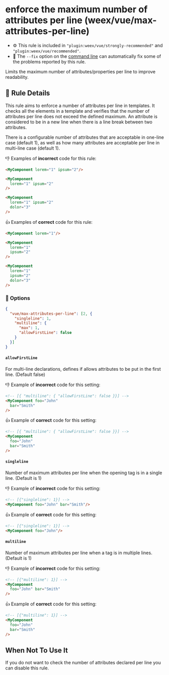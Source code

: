 # enforce the maximum number of attributes per line (weex/vue/max-attributes-per-line)

- :gear: This rule is included in `"plugin:weex/vue/strongly-recommended"` and `"plugin:weex/vue/recommended"`.
- :wrench: The `--fix` option on the [command line](http://eslint.org/docs/user-guide/command-line-interface#fix) can automatically fix some of the problems reported by this rule.

Limits the maximum number of attributes/properties per line to improve readability.


## :book: Rule Details

This rule aims to enforce a number of attributes per line in templates.
It checks all the elements in a template and verifies that the number of attributes per line does not exceed the defined maximum.
An attribute is considered to be in a new line when there is a line break between two attributes.

There is a configurable number of attributes that are acceptable in one-line case (default 1), as well as how many attributes are acceptable per line in multi-line case (default 1).

:-1: Examples of **incorrect** code for this rule:

```html
<MyComponent lorem="1" ipsum="2"/>

<MyComponent
  lorem="1" ipsum="2"
/>

<MyComponent
  lorem="1" ipsum="2"
  dolor="3"
/>
```

:+1: Examples of **correct** code for this rule:

```html
<MyComponent lorem="1"/>

<MyComponent
  lorem="1"
  ipsum="2"
/>

<MyComponent
  lorem="1"
  ipsum="2"
  dolor="3"
/>
```

### :wrench:  Options

```json
{
  "vue/max-attributes-per-line": [2, {
    "singleline": 1,
    "multiline": {
      "max": 1,
      "allowFirstLine": false
    }
  }]
}
```

#### `allowFirstLine`

For multi-line declarations, defines if allows attributes to be put in the first line. (Default false)

:-1: Example of **incorrect** code for this setting:

```html
<!-- [{ "multiline": { "allowFirstLine": false }}] -->
<MyComponent foo="John"
  bar="Smith"
/>
```

:+1: Example of **correct** code for this setting:

```html
<!-- [{ "multiline": { "allowFirstLine": false }}] -->
<MyComponent
  foo="John"
  bar="Smith"
/>
```

#### `singleline`

Number of maximum attributes per line when the opening tag is in a single line. (Default is 1)

:-1: Example of **incorrect** code for this setting:
```html
<!-- [{"singleline": 1}] -->
<MyComponent foo="John" bar="Smith"/>
```

:+1: Example of **correct** code for this setting:
```html
<!-- [{"singleline": 1}] -->
<MyComponent foo="John"/>
```

#### `multiline`

Number of maximum attributes per line when a tag is in multiple lines. (Default is 1)

:-1: Example of **incorrect** code for this setting:

```html
<!-- [{"multiline": 1}] -->
<MyComponent
  foo="John" bar="Smith"
/>
```

:+1: Example of **correct** code for this setting:

```html
<!-- [{"multiline": 1}] -->
<MyComponent
  foo="John"
  bar="Smith"
/>
```

## When Not To Use It

If you do not want to check the number of attributes declared per line you can disable this rule.
